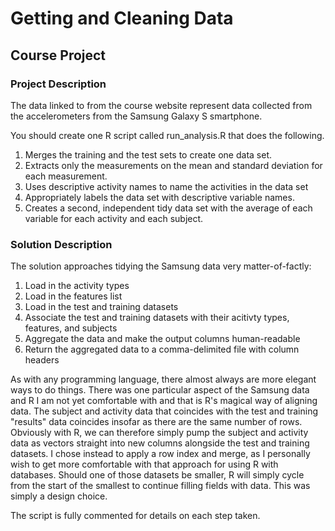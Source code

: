 # Getting and Cleaning Data

## Course Project

### Project Description
The data linked to from the course website represent data collected from the accelerometers from the Samsung Galaxy S smartphone.

You should create one R script called run_analysis.R that does the following. 

1. Merges the training and the test sets to create one data set.
2. Extracts only the measurements on the mean and standard deviation for each measurement. 
3. Uses descriptive activity names to name the activities in the data set
4. Appropriately labels the data set with descriptive variable names. 
5. Creates a second, independent tidy data set with the average of each variable for each activity and each subject. 

### Solution Description
The solution approaches tidying the Samsung data very matter-of-factly:

1. Load in the activity types
2. Load in the features list
3. Load in the test and training datasets
4. Associate the test and training datasets with their acitivty types, features, and subjects
5. Aggregate the data and make the output columns human-readable
6. Return the aggregated data to a comma-delimited file with column headers

As with any programming language, there almost always are more elegant ways to do things.  There was one particular aspect of the Samsung data and R I am not yet comfortable with and that is R's magical way of aligning data.  The subject and activity data that coincides with the test and training "results" data coincides insofar as there are the same number of rows.  Obviously with R, we can therefore simply pump the subject and activity data as vectors straight into new columns alongside the test and training datasets.  I chose instead to apply a row index and merge, as I personally wish to get more comfortable with that approach for using R with databases.  Should one of those datasets be smaller, R will simply cycle from the start of the smallest to continue filling fields with data.  This was simply a design choice.

The script is fully commented for details on each step taken.